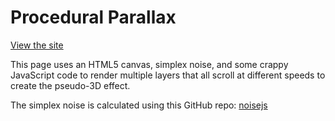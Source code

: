 # Procedural Parallax

[View the site](https://imjimmi.github.io/procedural_parallax/)

This page uses an HTML5 canvas, simplex noise, and some crappy JavaScript code to render multiple layers that all scroll at different speeds to create the pseudo-3D effect.

The simplex noise is calculated using this GitHub repo:
[noisejs](https://github.com/josephg/noisejs)
